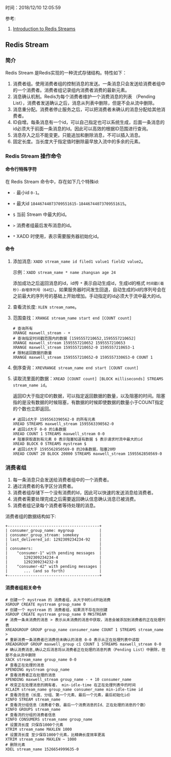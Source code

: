 时间：2018/12/10 12:05:59 

参考:

1. [Introduction to Redis Streams](https://redis.io/topics/streams-intro)

## Redis Stream 

### 简介

Redis Stream 是Redis实现的一种流式存储结构。特性如下：

1. 消费者组。使用消费者组的控制消息的发送。一条消息只会发送给消费者组中的一个消费者。消费者组记录组内消费者消费的最新元素。
2. 消息确认机制。Redis为每个消费者维护一个消费消息的列表 （Pending List），消费者发送确认之后，消息从列表中删除，但是不会从流中删除。
3. 消息重分配。消费者停止服务之后，可以把消费者未确认的消息分配给其他消费者。
4. ID自增。每条消息有一个id，可以自己指定也可以系统生成，后面一条消息的id必须大于前面一条消息的Id。因此可以高效的根据ID范围进行查询。
5. 消息存入之后不能变更。只能追加和删除消息，不可以插入消息。
6. 固定长度。当长度大于指定值时删除最早放入流中的多余的元素。

### Redis Stream 操作命令

#### 命令行特殊字符 
在 Redis Stream 命令中，存在如下几个特殊id:

* `-` 最小id `0-1`。

* `+` 最大id `18446744073709551615-18446744073709551615`。

* `$` 当前 Stream 中最大的id。

* `>` 消费者组最后发布消息的id。

* `*` XADD 时使用，表示需要服务器初始化id。
#### 命令 

1. 添加消息: `XADD stream_name id filed1 value1 field2 value2`。

    示例：`XADD stream_name * name zhangsan age 24`

    添加成功之后返回消息的id，id传 `*` 表示自动生成id，生成id的格式 `时间戳(毫秒)-自增序列号（64位）`。如果服务器时间发生回退，自动生成的id的序列号会在之前最大的序列号的基础上开始增加。手动指定的id必须大于流中最大的id。

2. 查看流长度: `XLEN stream_name`。

3. 范围查找：`XRANGE stream_name start end [COUNT count]`

    ```shell
    # 查询所有
    XRANGE maxwell_stream - +
    # 查询指定时间戳范围内的数据 [1595557210652,1595557210652]
    XRANGE maxwell_stream 1595557210652 1595557210653
    XRANGE maxwell_stream 1595557210652-0 1595557210653-1
    # 限制返回数据的数量
    XRANGE maxwell_stream 1595557210652-0 1595557330653-0 COUNT 1
    ```
    
4. 倒序查询：`XREVRANGE stream_name end start [COUNT count]`

5. 读取流里面的数据：`XREAD [COUNT count] [BLOCK milliseconds] STREAMS stream_name id`。

    返回ID大于指定ID的数据，可以指定返回数据的数量，以及阻塞的时间。阻塞指的是没有数据的时候阻塞，有数据的时候即使数据的数量小于COUNT指定的个数也立即返回。

    ```shell    
    # 返回id大于 1595563390562-0 的所有元素
    XREAD STREAMS maxwell_stream 1595563390562-0
    # 返回id大于 0-0 的1条数据
    XREAD COUNT 1 STREAMS maxwell_stream 0-0
    # 阻塞获取直到有元素 0 表示阻塞知道有数据 $ 表示请求时流中最大的id
    XREAD BLOCK 0 STREAMS mystream $
    # 返回id大于 1595562850569-0 的20条数据，阻塞20秒
    XREAD COUNT 20 BLOCK 20000 STREAMS maxwell_stream 1595562850569-0
    ```

### 消费者组 

1. 每一条消息只会发送给消费者组中的一个消费者。
2. 通过消费者的名字区分消费者。
3. 消费者组存储下一个没有消费的Id，因此可以快速的发送消息给消费者。
4. 消费者需要处理完成之后需要返回确认信息确认消息已被消费。
5. 消费者组记录每个消费者等待处理的消息。

消费者组的数据结构如下:

```shell
+----------------------------------------+
| consumer_group_name: mygroup           |
| consumer_group_stream: somekey         |
| last_delivered_id: 1292309234234-92    |
|                                        |
| consumers:                             |
|    "consumer-1" with pending messages  |
|       1292309234234-4                  |
|       1292309234232-8                  |
|    "consumer-42" with pending messages |
|       ... (and so forth)               |
+----------------------------------------+
```

#### 消费者组相关命令

```shell
# 创建一个 mystream 的 消费者组，从大于0的id开始消费
XGROUP CREATE mystream group_name 0
# 创建一个 mystream 的 消费者组，如果流不存在则创建
XGROUP CREATE mystream group_name 0 MKSTREAM
# 消费一条未消费的消息 > 表示从未消费的消息中获取，消息会被添加到消费者的正在处理列表
XREADGROUP GROUP group_name consumer_name COUNT 1 STREAMS stream_name >
# 重新消费一条消费者已消费但未确认的消息 0-0 表示从正在处理列表中读取
XREADGROUP GROUP maxwell_group c1 COUNT 1 STREAMS maxwell_stream 0-0
# 确认消费消息,确认之后消息将从消费者正在处理的消息列表（Pending List）中删除，但是不会从流中删除
XACK stream_name group_name 0-0
# 查看正在处理的消息
XPENDING mystream group_name
# 查看消费者正在处理的消息
XPENDING maxwell_stream group_name - + 10 consumer_name
# 改变正在处理消息的拥有者， min-idle-time 在正在处理列表中的时间
XCLAIM stream_name group_name consumer_name min-idle-time id
# 查看流信息（长度、分组、第一个元素、最后一个元素，最后初始化id）
XINFO STREAM stream_name
# 查看流分组信息（消费者个数、最后一个消费消息的Id、正在处理的消息的个数）
XINFO GROUPS stream_name
# 查看流的分组的消费者信息
XINFO CONSUMERS stream_name group_name
# 设置流长度 只保存1000个元素
XTRIM stream_name MAXLEN 1000
# 设置流长度 至少保存1000个元素，比精确长度效率更高
XTRIM stream_name MAXLEN ~ 1000
# 删除元素
XDEL stream_name 1526654999635-0
```